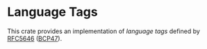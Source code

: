 # Language Tags

This crate provides an implementation of *language tags* defined by
[RFC5646](https://tools.ietf.org/html/rfc5646) ([BCP47](https://tools.ietf.org/html/bcp47)).